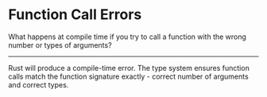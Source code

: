 # Function Call Errors

What happens at compile time if you try to call a function with the wrong number or types of arguments?

---

Rust will produce a compile-time error. The type system ensures function calls match the function signature exactly - correct number of arguments and correct types.